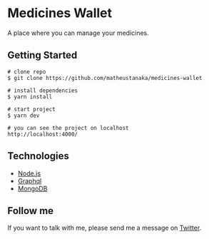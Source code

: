 # Medicines Wallet

A place where you can manage your medicines.

## Getting Started

    # clone repo
    $ git clone https://github.com/matheustanaka/medicines-wallet

    # install dependencies
    $ yarn install

    # start project
    $ yarn dev

    # you can see the project on localhost
    http://localhost:4000/

## Technologies

- [Node.js](https://nodejs.org/en/)
- [Graphql](https://graphql.org/)
- [MongoDB](https://www.mongodb.com/)

## Follow me

If you want to talk with me, please send me a message on [Twitter](https://twitter.com/matheus__tanaka).